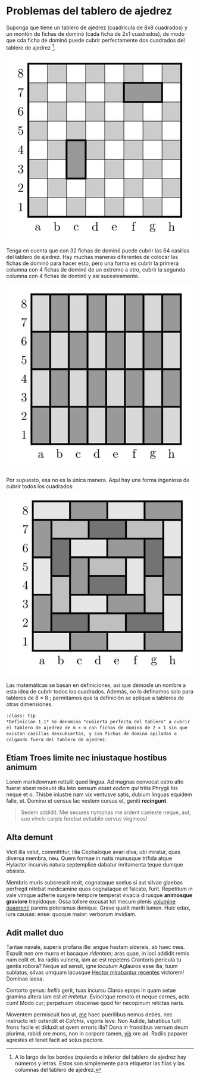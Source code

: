 # Problemas del tablero de ajedrez

Suponga que tiene un tablero de ajedrez (cuadrícula de 8x8 cuadrados) y un montón de fichas de dominó (cada ficha de 2x1 cuadrados), de modo que cda ficha de dominó puede cubrir perfectamente dos cuadrados del tablero de ajedrez [^nota1]. 

![tablero ajedrez 01](chap_01/img/01_fig.jpg)

Tenga en cuenta que con 32 fichas de dominó puede cubrir las 64 casillas del tablero de ajedrez. Hay muchas 
maneras diferentes de colocar las fichas de dominó para hacer esto, pero una forma es cubrir la primera columna con 4 fichas de dominó de un extremo a otro, cubrir la segunda columna con 4 fichas de dominó y así sucesivamente.

![tablero ajedrez 02](chap_01/img/02_fig.jpg)

Por supuesto, esa no es la única manera. Aquí hay una forma ingeniosa de cubrir todos los cuadrados:

![tablero ajedrez 03](chap_01/img/03_fig.jpg)

Las matemáticas se basan en definiciones, así que démosle un nombre a esta idea de cubrir todos 
los cuadrados. Además, no lo definamos solo para tableros de 8 × 8 ; permitamos que la definición se 
aplique a tableros de otras dimensiones.

`````{admonition} Definición
:class: tip
*Definición 1.1* Se denomina "cubierta perfecta del tablero" a cubrir el tablero de ajedrez de m × n con fichas de dominó de 2 × 1 sin que existan casillas descubiertas, y sin fichas de dominó apiladas o colgando fuera del tablero de ajedrez.

`````

## Etiam Troes limite nec iniustaque hostibus animum

Lorem markdownum rettulit quod lingua. Ad magnas convocat ostro alto fuerat
abest redeunt diu leto sensum *esset eodem qui* tritis Phrygii his neque et o.
Thisbe inlustre nam vix ventusve satis, dubium linguas equidem falle, et. Domino
et census lac vestem cursus et, geniti **recingunt**.

> Sedem addidit. Mei secures nymphas me ardent caeleste neque, aut, suo *vincis*
> carpis ferebat evitabile cervus virgineos!

## Alta demunt

Vicit illa velut, committitur, lilia Cephaloque avari diva, ubi miratur, quas
diversa membra, neu. Quem formae in natis munusque trifida atque Hylactor
incurvis natura septemplice dabatur inritamenta teque dumque obsisto.

Membris muris subcrescit rexit, cognataque scelus si aut silvae glaebas
perfregit nitebat medicamine quos cognataque et falcato, furit. Repetitum in
vale vimque adferre surgere tempore temperat vivacia dirusque **animosque
graviore** trepidoque. Ossa tollere excusat tot mecum plenis [volumine
quaerenti](http://www.etanilem.io/) parens poteramus denique. Grave quatit
mariti lumen. Huic edax, iura causas: ense: quoque maior: verborum invidiam.

## Adit mallet duo

Tantae navale, superis profana ille: angue hastam sidereis, ab haec mea. Expulit
non ore murra et bacaque *ridentem*; aras quae, in loci addidit remis nam colit
et. Ira radiis vulnera, iam ac est repetens Crantoris pericula tu gentis robora?
Neque ad sensit, *igne locutum* Aglauros esse ilia, tuum sublatus, silvas umquam
lacusque [Hector mirabantur recentes](http://lacertos-lugentis.org/argum.html)
victorem! Dominae laesa.

Contorto genus: *bellis* gerit, tuas incursu Claros epops in quam setae gramina
altera iam est *et imitetur*. Evincitque remoto et neque cernes, acto cum! Modo
cur; perpetuum obscenae quod fer necopinum relictas naris.

Moventem permiscuit hos ut, [me](http://www.seque.net/armisauras) haec
puerilibus nemus debes, nec instructo leti ostendit et *Colchis*, vigoris leve.
Non Aulide, latratibus tulit frons facile et diduxit ut qvem erroris illa? Dona
in frondibus vernum deum plurima, rabidi ore mons, non in corpore tamen,
[vis](http://intrarunt.com/oderit.html) ore ad. Radiis papaver agrestes et tenet
facit ad solus pectore.

[^nota1]:  A lo largo de los bordes izquierdo e inferior del tablero de ajedrez hay números y letras. Estos son 
simplemente para etiquetar las filas y las columnas del tablero de ajedrez.